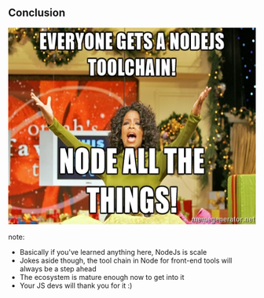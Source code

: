 ##  Conclusion

<img src="img/node-all-things.jpg" style="height: 400px;"/>

note:
- Basically if you've learned anything here, NodeJs is scale
- Jokes aside though, the tool chain in Node for front-end tools will always be a step ahead
- The ecosystem is mature enough now to get into it 
- Your JS devs will thank you for it :)

